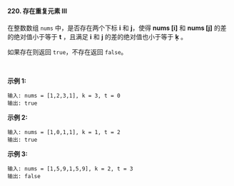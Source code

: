 #### 220. 存在重复元素 III

在整数数组 `nums` 中，是否存在两个下标 **i** 和 **j**，使得 **nums [i]** 和 **nums [j]** 的差的绝对值小于等于 **t** ，且满足 **i** 和 **j** 的差的绝对值也小于等于 **ķ** 。

如果存在则返回 `true`，不存在返回 `false`。

 

**示例 1:**

```
输入: nums = [1,2,3,1], k = 3, t = 0
输出: true
```

**示例 2:**

```
输入: nums = [1,0,1,1], k = 1, t = 2
输出: true
```

**示例 3:**

```
输入: nums = [1,5,9,1,5,9], k = 2, t = 3
输出: false
```